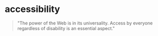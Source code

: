 # accessibility
> "The power of the Web is in its universality. Access by everyone regardless of disability is an essential aspect."
